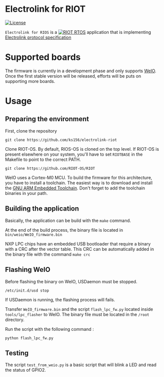 # Electrolink for RIOT
[![License](https://img.shields.io/badge/license-Apache%20v2.0-blue.svg)](LICENSE)

```Electrolink for RIOS``` is a [![RIOT RTOS](https://riot-os.org/images/logo-menu.png)](https://riot-os.org/#home) application that is implementing [Electrolink protocol specification](https://github.com/projectiota/electrolink/blob/master/electrolink-protocol.md)

# Supported boards
The firmware is currently in a development phase and only supports [WeIO](http://we-io.net/hardware/).
Once the first stable version will be released, efforts will be puts on supporting more boards.

# Usage

## Preparing the environment

First, clone the repository

```
git clone https://github.com/ks156/electrolink-riot
```

Clone RIOT-OS. By default, RIOS-OS is cloned on the top level. If RIOT-OS is present elsewhere on your system, you'll have to set ```RIOTBASE``` in the Makefile to point to the correct PATH.

```
git clone https://github.com/RIOT-OS/RIOT
```

WeIO uses a Cortex-M0 MCU. To build the firmware for this architecture, you have to install a toolchain. The easiest way is to download and install the [GNU ARM Embedded Toolchain](https://developer.arm.com/open-source/gnu-toolchain/gnu-rm/downloads).
Don't forget to add the toolchain binaries in your path.

## Building the application

Basically, the application can be build with the ```make``` command.

At the end of the build process, the binary file is located in ```bin/weio/WeIO_firmware.bin```

NXP LPC chips have an embedded USB bootloader that require a binary with a CRC after the vector table. This CRC can be automatically added in the binary file with the command ```make crc```

## Flashing WeIO

Before flashing the binary on WeIO, USDaemon must be stopped.

```/etc/init.d/usd stop```

If USDaemon is running, the flashing process will fails.

Transfer ```WeIO_firmware.bin``` and the script ```flash_lpc_fw.py``` located inside ```tools/lpc_flasher``` to WeIO. The binary file must be located in the ```/root``` directory.

Run the script with the following command :
```
python flash_lpc_fw.py
```

## Testing

The script ```test_from_weio.py``` is a basic script that will blink a LED and read the status of GPIO2.
